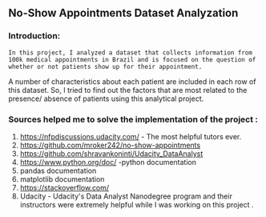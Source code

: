 ## No-Show Appointments Dataset Analyzation

### Introduction:

    In this project, I analyzed a dataset that collects information from 100k medical appointments in Brazil and is focused on the question of whether or not patients show up for their appointment.
A number of characteristics about each patient are included in each row of this dataset. So, I tried to find out the factors that are most related to the presence/ absence of patients using this analytical project.

### Sources helped me to solve the implementation of the project :

1. https://nfpdiscussions.udacity.com/ - The most helpful tutors ever.
2. https://github.com/mroker242/no-show-appointments
3. https://github.com/shravankoninti/Udacity_DataAnalyst
4. https://www.python.org/doc/ -python documentation
5. pandas documentation 
6. matplotlib documentation
7. https://stackoverflow.com/
8. Udacity - Udacity's Data Analyst Nanodegree program and their instructors were extremely helpful while I was working on  this project .
